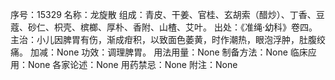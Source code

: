 序号：15329
名称：龙旋散
组成：青皮、干姜、官桂、玄胡索（醋炒）、丁香、豆蔻、砂仁、枳壳、槟榔、厚朴、香附、山楂、艾叶。
出处：《准绳·幼科》卷四。
主治：小儿因脾胃有伤，渐成疳积，以致面色萎黄，时作潮热，眼泡浮肿，肚腹绞痛。
加减：None
功效：调理脾胃。
用法用量：None
制备方法：None
临床应用：None
各家论述：None
用药禁忌：None
附注：None
